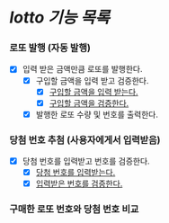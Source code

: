 # _lotto 기능 목록_

### 로또 발행 (자동 발행)
+ [x] 입력 받은 금액만큼 로또를 발행한다.
    + [x] 구입할 금액을 입력 받고 검증한다.
      + [x] [구입할 금액을 입력 받는다.](docs/viewREADME.md)
      + [x] [구입할 금액을 검증한다.](docs/validateREADME.md)
    + [x] 발행한 로또 수량 및 번호를 출력한다.
### 당첨 번호 추첨 (사용자에게서 입력받음)
- [x] 당첨 번호를 입력받고 번호를 검증한다.
  - [x] [당첨 번호를 입력받는다.](docs/viewREADME.md)
  - [x] [입력받은 번호를 검증한다.](docs/validateREADME.md)
### 구매한 로또 번호와 당첨 번호 비교







